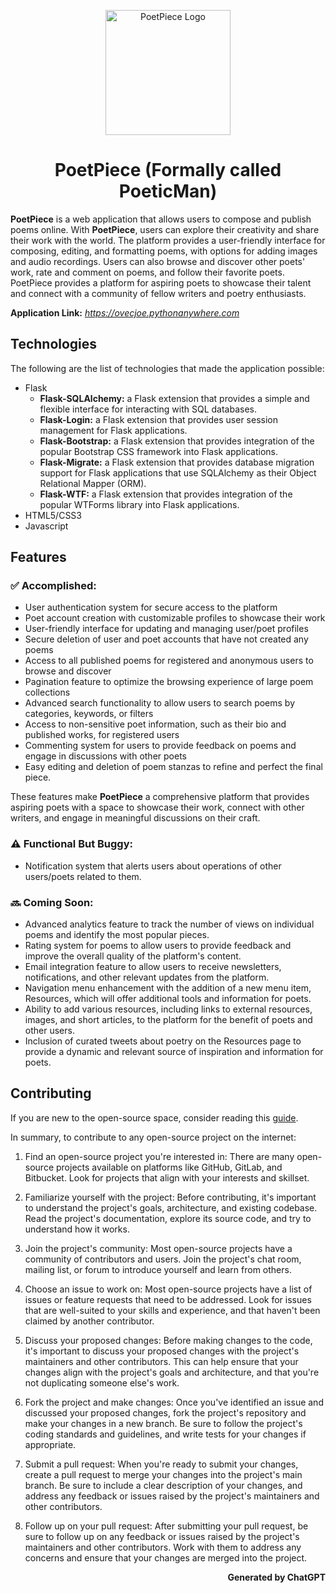 <p align="center">
  <img src="./app/static/assets/logo.png" width="200px" height="200px" alt="PoetPiece Logo">
</p>
<h1 align="center">PoetPiece (Formally called PoeticMan)</h1>

**PoetPiece** is a web application that allows users to compose and publish poems online. With **PoetPiece**, users can explore their creativity and share their work with the world. The platform provides a user-friendly interface for composing, editing, and formatting poems, with options for adding images and audio recordings. Users can also browse and discover other poets' work, rate and comment on poems, and follow their favorite poets. PoetPiece provides a platform for aspiring poets to showcase their talent and connect with a community of fellow writers and poetry enthusiasts.

**Application Link:** _https://ovecjoe.pythonanywhere.com_

## Technologies

The following are the list of technologies that made the application possible:
- Flask
  - **Flask-SQLAlchemy:** a Flask extension that provides a simple and flexible interface for interacting with SQL databases.
  - **Flask-Login:** a Flask extension that provides user session management for Flask applications.
  - **Flask-Bootstrap:** a Flask extension that provides integration of the popular Bootstrap CSS framework into Flask applications.
  - **Flask-Migrate:** a Flask extension that provides database migration support for Flask applications that use SQLAlchemy as their Object Relational Mapper (ORM).
  - **Flask-WTF:** a Flask extension that provides integration of the popular WTForms library into Flask applications.
- HTML5/CSS3
- Javascript

## Features

### ✅ Accomplished:
- User authentication system for secure access to the platform
- Poet account creation with customizable profiles to showcase their work
- User-friendly interface for updating and managing user/poet profiles
- Secure deletion of user and poet accounts that have not created any poems
- Access to all published poems for registered and anonymous users to browse and discover
- Pagination feature to optimize the browsing experience of large poem collections
- Advanced search functionality to allow users to search poems by categories, keywords, or filters
- Access to non-sensitive poet information, such as their bio and published works, for registered users
- Commenting system for users to provide feedback on poems and engage in discussions with other poets
- Easy editing and deletion of poem stanzas to refine and perfect the final piece.

These features make **PoetPiece** a comprehensive platform that provides aspiring poets with a space to showcase their work, connect with other writers, and engage in meaningful discussions on their craft.

### ⚠️ Functional But Buggy:
- Notification system that alerts users about operations of other users/poets related to them.

### 🔜 Coming Soon:
- Advanced analytics feature to track the number of views on individual poems and identify the most popular pieces.
- Rating system for poems to allow users to provide feedback and improve the overall quality of the platform's content.
- Email integration feature to allow users to receive newsletters, notifications, and other relevant updates from the platform.
- Navigation menu enhancement with the addition of a new menu item, Resources, which will offer additional tools and information for poets.
- Ability to add various resources, including links to external resources, images, and short articles, to the platform for the benefit of poets and other users.
- Inclusion of curated tweets about poetry on the Resources page to provide a dynamic and relevant source of inspiration and information for poets.

## Contributing

If you are new to the open-source space, consider reading this [guide](https://www.freecodecamp.org/news/how-to-contribute-to-open-source-projects-beginners-guide/).

In summary, to contribute to any open-source project on the internet:
1. Find an open-source project you're interested in: There are many open-source projects available on platforms like GitHub, GitLab, and Bitbucket. Look for projects that align with your interests and skillset.

2. Familiarize yourself with the project: Before contributing, it's important to understand the project's goals, architecture, and existing codebase. Read the project's documentation, explore its source code, and try to understand how it works.

3. Join the project's community: Most open-source projects have a community of contributors and users. Join the project's chat room, mailing list, or forum to introduce yourself and learn from others.

4. Choose an issue to work on: Most open-source projects have a list of issues or feature requests that need to be addressed. Look for issues that are well-suited to your skills and experience, and that haven't been claimed by another contributor.

5. Discuss your proposed changes: Before making changes to the code, it's important to discuss your proposed changes with the project's maintainers and other contributors. This can help ensure that your changes align with the project's goals and architecture, and that you're not duplicating someone else's work.

6. Fork the project and make changes: Once you've identified an issue and discussed your proposed changes, fork the project's repository and make your changes in a new branch. Be sure to follow the project's coding standards and guidelines, and write tests for your changes if appropriate.

6. Submit a pull request: When you're ready to submit your changes, create a pull request to merge your changes into the project's main branch. Be sure to include a clear description of your changes, and address any feedback or issues raised by the project's maintainers and other contributors.

7. Follow up on your pull request: After submitting your pull request, be sure to follow up on any feedback or issues raised by the project's maintainers and other contributors. Work with them to address any concerns and ensure that your changes are merged into the project.

<p align="end"><strong>Generated by ChatGPT</strong></p>
